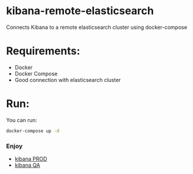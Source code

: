 # kibana-remote-elasticsearch
Connects Kibana to a remote elasticsearch cluster using docker-compose

# Requirements:
- Docker
- Docker Compose
- Good connection with elasticsearch cluster

# Run:

You can run:
```bash
docker-compose up -d
```

### Enjoy

- [kibana PROD](http://localhost:5601)
- [kibana QA](http://localhost:5602)
